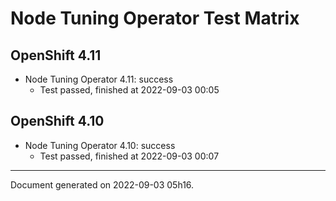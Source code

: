 
Node Tuning Operator Test Matrix
================================

OpenShift 4.11
--------------



* Node Tuning Operator 4.11: success
  - Test passed, finished at 2022-09-03 00:05






OpenShift 4.10
--------------



* Node Tuning Operator 4.10: success
  - Test passed, finished at 2022-09-03 00:07






---
Document generated on 2022-09-03 05h16.
